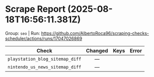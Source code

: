 # Scrape Report (2025-08-18T16:56:11.381Z)

Group: `seo`  |  Run: https://github.com/AlbertoRoca96/scraping-checks-scheduler/actions/runs/17047026869

| Check | Changed | Keys | Error |
|---|:---:|:--|:--|
| `playstation_blog_sitemap_diff` | — |  |  |
| `nintendo_us_news_sitemap_diff` | — |  |  |
